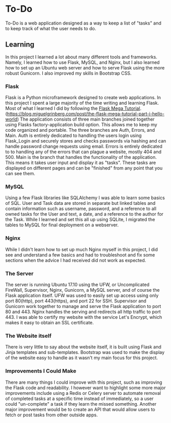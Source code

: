 # To-Do
To-Do is a web application designed as a way to keep a list of "tasks" and to keep track of what the user needs to do.

## Learning
In this project I learned a lot about many different tools and frameworks. Namely, I learned how to use Flask, MySQL, and Nginx, but I also learned how to set up an Ubuntu web server and how to serve Flask using the more robust Gunicorn. I also improved my skills in Bootstrap CSS.

### Flask
Flask is a Python microframework designed to create web applications.
In this project I spent a large majority of the time writing and learning Flask. Most of what I learned I did by following the [Flask Mega Tutorial](https://blog.miguelgrinberg.com/post/the-flask-mega-tutorial-part-i-hello-world). (https://blog.miguelgrinberg.com/post/the-flask-mega-tutorial-part-i-hello-world)
The application consists of three main branches joined together using Flasks factory-application build option. This allows me to keep my code organized and portable. The three branches are Auth, Errors, and Main. Auth is entirely dedicated to handling the users login using Flask_Login and securely stores and checks passwords via hashing and can handle password change requests using email. Errors is entirely dedicated to to handling any of the errors that can plague a website, mostly 404 and 500. Main is the branch that handles the functionality of the application. This means it takes user input and display it as "tasks". These tasks are displayed on different pages and can be "finished" from any point that you can see them.

### MySQL
Using a few Flask libraries like SQLAlchemy I was able to learn some basics of SQL. User and Task data are stored in separate but linked tables and contain information such as username, password, and a reference to all owned tasks for the User and text, a date, and a reference to the author for the Task. While I learned and set this all up using SQLite, I migrated the tables to MySQL for final deployment on a webserver.

### Nginx
While I didn't learn how to set up much Nginx myself in this project, I did see and understand a few basics and had to troubleshoot and fix some sections when the advice I had received did not work as expected.

### The Server
The server is running Ubuntu 17.10 using the UFW, or Uncomplicated FireWall, Supervisor, Nginx, Gunicorn, a MySQL server, and of course the Flask application itself.
UFW was used to easily set up access using only port 80(http), port 443(https), and port 22 for SSH. Supervisor and Gunicorn work together to manage and serve the Flask application to port 80 and 443. Nginx handles the serving and redirects all http traffic to port 443. I was able to certify my website with the service Let's Encrypt, which makes it easy to obtain an SSL certificate.

### The Website itself
There is very little to say about the website itself, it is built using Flask and Jinja templates and sub-templates. Bootstrap was used to make the display of the website easy to handle as it wasn't my main focus for this project.

### Improvements I Could Make
There are many things I could improve with this project, such as improving the Flask code and readability. I however want to highlight some more major improvements include using a Redis or Celery server to automate removal of completed tasks at a specific time instead of immediately, so a user could "un-complete" a task if they learn the missed something. Another major improvement would be to create an API that would allow users to fetch or post tasks from other outside apps.
